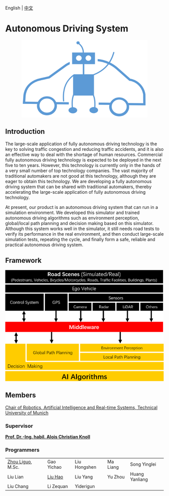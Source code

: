 English | [中文](https://github.com/tum-autonomousdriving/.github/blob/main/profile/README_zh.md)
# Autonomous Driving System

<p align="center"> <img alt="GitHub release" src="https://github.com/tum-autonomousdriving/.github/blob/main/images/logo_f.png", width = "400"></p>

## Introduction

The large-scale application of fully autonomous driving technology is the key to solving traffic congestion and reducing traffic accidents, and it is also an effective way to deal with the shortage of human resources. Commercial fully autonomous driving technology is expected to be deployed in the next five to ten years. However, this technology is currently only in the hands of a very small number of top technology companies. The vast majority of traditional automakers are not good at this technology, although they are eager to obtain this technology. We are developing a fully autonomous driving system that can be shared with traditional automakers, thereby accelerating the large-scale application of fully autonomous driving technology.

At present, our product is an autonomous driving system that can run in a simulation environment. We developed this simulator and trained autonomous driving algorithms such as environment perception, global/local path planning and decision making based on this simulator. Although this system works well in the simulator, it still needs road tests to verify its performance in the real environment, and then conduct large-scale simulation tests, repeating the cycle, and finally form a safe, reliable and practical autonomous driving system.

## Framework
![image](https://github.com/tum-autonomousdriving/.github/blob/main/images/framework.png)


## Members

<a href="https://www.ce.cit.tum.de/air/home/">Chair of Robotics, Artificial Intelligence and Real-time Systems, Technical University of Munich</a>

### Supervisor

**[Prof. Dr.-Ing. habil. Alois Christian Knoll](https://www.ce.cit.tum.de/air/people/prof-dr-ing-habil-alois-knoll/)**

### Programmers

<table>
    <tr>
        <td><a href="https://www.ce.cit.tum.de/air/people/liguo-zhou/">Zhou Liguo</a>, M.Sc.</td>
        <td>Gao Yichao</td>
        <td>Liu Hongshen</td>
        <td>Ma Liang</td>
        <td>Song Yinglei</td>
    </tr>
    <tr>
        <td>Liu Lian</td>
        <td><a href="https://www.linkedin.com/in/hao-liu97">Liu Hao</a></td>
        <td>Liu Yang</td>
        <td>Yu Zhou</td>
        <td>Huang Yanliang</td>
    </tr>
    <tr>
        <td>Liu Chang</td>
        <td>Li Zequan</td>
        <td>Yiderigun</td>
        <td></td>
        <td></td>
    </tr>
</table>

<!--
### Former Members
* Dipl. Cao Wei, *M.Sc.*; Zhang Jingyu; Zhang Hanzhen, *M.Sc.*; Meng Jun; Cui Chuanlu; Li Haichuan
* Zhang Chao, *M.Sc.*; Lin Tianhao, *M.Sc.*; Wang Ruining, *M.Sc.*; Huo Yifan; Ren Peng; Zhang Yujie
-->
